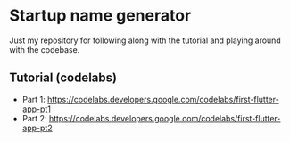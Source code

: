 # Startup name generator
Just my repository for following along with the tutorial and playing around with the codebase.

## Tutorial (codelabs)
* Part 1: https://codelabs.developers.google.com/codelabs/first-flutter-app-pt1
* Part 2: https://codelabs.developers.google.com/codelabs/first-flutter-app-pt2
